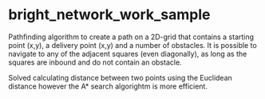 # bright_network_work_sample

Pathfinding algorithm to create a path on a 2D-grid that contains a starting point (x,y), a delivery point (x,y)
and a number of obstacles. It is possible to navigate to any of the adjacent squares (even diagonally), as long as the
squares are inbound and do not contain an obstacle.

Solved calculating distance between two points using the Euclidean distance however the A* search algorightm is more efficient.

